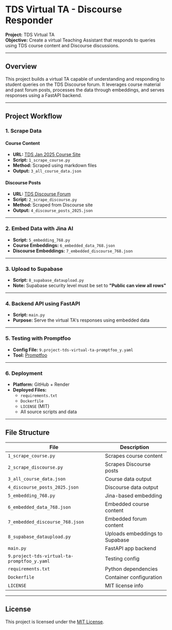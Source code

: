 # TDS Virtual TA - Discourse Responder

**Project:** TDS Virtual TA  
**Objective:** Create a virtual Teaching Assistant that responds to queries using TDS course content and Discourse discussions.

---

## Overview

This project builds a virtual TA capable of understanding and responding to student queries on the TDS Discourse forum. It leverages course material and past forum posts, processes the data through embeddings, and serves responses using a FastAPI backend.

---

## Project Workflow

### 1. Scrape Data

#### Course Content
- **URL:** [TDS Jan 2025 Course Site](https://tds.s-anand.net/#/2025-01/)
- **Script:** `1_scrape_course.py`
- **Method:** Scraped using markdown files
- **Output:** `3_all_course_data.json`

#### Discourse Posts
- **URL:** [TDS Discourse Forum](https://discourse.onlinedegree.iitm.ac.in/c/courses/tds-kb/34)
- **Script:** `2_scrape_discourse.py`
- **Method:** Scraped from Discourse site
- **Output:** `4_discourse_posts_2025.json`

---

### 2. Embed Data with Jina AI

- **Script:** `5_embedding_768.py`
- **Course Embeddings:** `6_embedded_data_768.json`
- **Discourse Embeddings:** `7_embedded_discourse_768.json`

---

### 3. Upload to Supabase

- **Script:** `8_supabase_dataupload.py`
- **Note:** Supabase security level must be set to **"Public can view all rows"**

---

### 4. Backend API using FastAPI

- **Script:** `main.py`
- **Purpose:** Serve the virtual TA's responses using embedded data

---

### 5. Testing with Promptfoo

- **Config File:** `9.project-tds-virtual-ta-promptfoo_y.yaml`
- **Tool:** [Promptfoo](https://github.com/promptfoo/promptfoo)

---

### 6. Deployment

- **Platform:** GitHub + Render
- **Deployed Files:**
  - `requirements.txt`
  - `Dockerfile`
  - `LICENSE` (MIT)
  - All source scripts and data

---

## File Structure

| File | Description |
|------|-------------|
| `1_scrape_course.py` | Scrapes course content |
| `2_scrape_discourse.py` | Scrapes Discourse posts |
| `3_all_course_data.json` | Course data output |
| `4_discourse_posts_2025.json` | Discourse data output |
| `5_embedding_768.py` | Jina-based embedding |
| `6_embedded_data_768.json` | Embedded course content |
| `7_embedded_discourse_768.json` | Embedded forum content |
| `8_supabase_dataupload.py` | Uploads embeddings to Supabase |
| `main.py` | FastAPI app backend |
| `9.project-tds-virtual-ta-promptfoo_y.yaml` | Testing config |
| `requirements.txt` | Python dependencies |
| `Dockerfile` | Container configuration |
| `LICENSE` | MIT license info |

---

## License
This project is licensed under the [MIT License](LICENSE).
